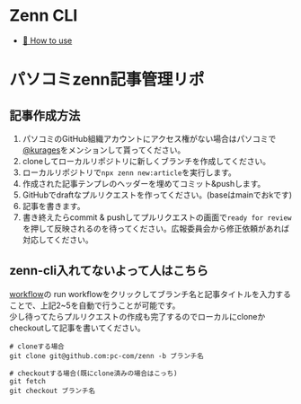 # Zenn CLI

* [📘 How to use](https://zenn.dev/zenn/articles/zenn-cli-guide)


# パソコミzenn記事管理リポ
## 記事作成方法
1. パソコミのGitHub組織アカウントにアクセス権がない場合はパソコミで[@kurages](https://github.com/kurages)をメンションして貰ってください。  
2. cloneしてローカルリポジトリに新しくブランチを作成してください。
3. ローカルリポジトリで`npx zenn new:article`を実行します。
4. 作成された記事テンプレのヘッダーを埋めてコミット&pushします。
5. GitHubでdraftなプルリクエストを作ってください。(baseはmainでおkです)
6. 記事を書きます。
7. 書き終えたらcommit & pushしてプルリクエストの画面で`ready for review`を押して反映されるのを待ってください。広報委員会から修正依頼があれば対応してください。  

## zenn-cli入れてないよって人はこちら
[workflow](https://github.com/pc-com/zenn/actions/workflows/init_article.yml)の
run workflowをクリックしてブランチ名と記事タイトルを入力することで、上記2~5を自動で行うことが可能です。  
少し待ってたらプルリクエストの作成も完了するのでローカルにcloneかcheckoutして記事を書いてください。  

```
# cloneする場合
git clone git@github.com:pc-com/zenn -b ブランチ名

# checkoutする場合(既にclone済みの場合はこっち)
git fetch
git checkout ブランチ名
```

